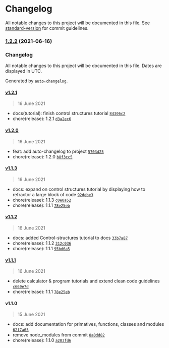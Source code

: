 # Changelog

All notable changes to this project will be documented in this file. See [standard-version](https://github.com/conventional-changelog/standard-version) for commit guidelines.

### [1.2.2](https://github.com/CodeNameNinja/CleanCode/compare/v1.2.1...v1.2.2) (2021-06-16)

### Changelog

All notable changes to this project will be documented in this file. Dates are displayed in UTC.

Generated by [`auto-changelog`](https://github.com/CookPete/auto-changelog).

#### [v1.2.1](https://github.com/CodeNameNinja/CleanCode/compare/v1.2.0...v1.2.1)

> 16 June 2021

- docs(tutorial): finish control structures tutorial [`84306c2`](https://github.com/CodeNameNinja/CleanCode/commit/84306c2bce4696c2c795e42ea648874a8a4efca1)
- chore(release): 1.2.1 [`d3a2ec6`](https://github.com/CodeNameNinja/CleanCode/commit/d3a2ec6c1c2cf4d5961be4a425575a1718206fd4)

#### [v1.2.0](https://github.com/CodeNameNinja/CleanCode/compare/v1.1.3...v1.2.0)

> 16 June 2021

- feat: add auto-changelog to project [`5703d25`](https://github.com/CodeNameNinja/CleanCode/commit/5703d252364cc6e979094900299c8ae5d67358a9)
- chore(release): 1.2.0 [`b8f3cc5`](https://github.com/CodeNameNinja/CleanCode/commit/b8f3cc539ac8556d7fe67998efd1b00ba5c3ebae)

#### [v1.1.3](https://github.com/CodeNameNinja/CleanCode/compare/v1.1.2...v1.1.3)

> 16 June 2021

- docs: expand on control structures tutorial by displaying how to refractor a large block of code [`92debe3`](https://github.com/CodeNameNinja/CleanCode/commit/92debe39bdef42ed29f1ef7a4ac39929024f4489)
- chore(release): 1.1.3 [`c0e0a52`](https://github.com/CodeNameNinja/CleanCode/commit/c0e0a52642f0eb00a28b1429b8ea0e2286730fd0)
- chore(release): 1.1.1 [`78e25eb`](https://github.com/CodeNameNinja/CleanCode/commit/78e25ebf5e47ef67183b44e72a84cb94ee6b38b3)

#### [v1.1.2](https://github.com/CodeNameNinja/CleanCode/compare/v1.1.1...v1.1.2)

> 16 June 2021

- docs: added Control-structures tutorial to docs [`33b7a87`](https://github.com/CodeNameNinja/CleanCode/commit/33b7a87b07c350ad23382c58b2cf4a837e40dc50)
- chore(release): 1.1.2 [`312c036`](https://github.com/CodeNameNinja/CleanCode/commit/312c0361ee4eb05b73a9f01f5aba881050402ef1)
- chore(release): 1.1.1 [`95bd6a5`](https://github.com/CodeNameNinja/CleanCode/commit/95bd6a58b105a134cf45571d974f638af1a3a131)

#### [v1.1.1](https://github.com/CodeNameNinja/CleanCode/compare/v1.1.0...v1.1.1)

> 16 June 2021

- delete calculator & program tutorials and extend clean code guidelines [`c669e7d`](https://github.com/CodeNameNinja/CleanCode/commit/c669e7d6c6095ec985e91f8a5c875380f0a4f6b1)
- chore(release): 1.1.1 [`78e25eb`](https://github.com/CodeNameNinja/CleanCode/commit/78e25ebf5e47ef67183b44e72a84cb94ee6b38b3)

#### v1.1.0

> 15 June 2021

- docs: add documentation for primatives, functions, classes and modules [`62f7a65`](https://github.com/CodeNameNinja/CleanCode/commit/62f7a6591d1df49a12870a451a2afcac712b6f38)
- remove node_modules from commit [`8a0dd82`](https://github.com/CodeNameNinja/CleanCode/commit/8a0dd824c0c5b3d5235dcd9129aad7c339ca4837)
- chore(release): 1.1.0 [`a283fd6`](https://github.com/CodeNameNinja/CleanCode/commit/a283fd6d46c01388cb683688511d5d101ccf4bab)
